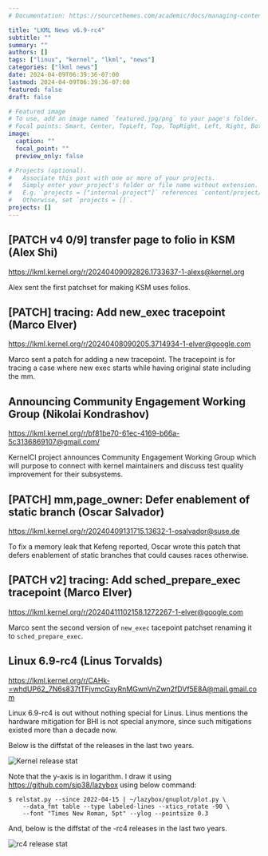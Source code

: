 ```yaml
---
# Documentation: https://sourcethemes.com/academic/docs/managing-content/

title: "LKML News v6.9-rc4"
subtitle: ""
summary: ""
authors: []
tags: ["linux", "kernel", "lkml", "news"]
categories: ["lkml news"]
date: 2024-04-09T06:39:36-07:00
lastmod: 2024-04-09T06:39:36-07:00
featured: false
draft: false

# Featured image
# To use, add an image named `featured.jpg/png` to your page's folder.
# Focal points: Smart, Center, TopLeft, Top, TopRight, Left, Right, BottomLeft, Bottom, BottomRight.
image:
  caption: ""
  focal_point: ""
  preview_only: false

# Projects (optional).
#   Associate this post with one or more of your projects.
#   Simply enter your project's folder or file name without extension.
#   E.g. `projects = ["internal-project"]` references `content/project/deep-learning/index.md`.
#   Otherwise, set `projects = []`.
projects: []
---
```


[PATCH v4 0/9] transfer page to folio in KSM (Alex Shi)
-------------------------------------------------------

https://lkml.kernel.org/r/20240409092826.1733637-1-alexs@kernel.org

Alex sent the first patchset for making KSM uses folios.


[PATCH] tracing: Add new_exec tracepoint (Marco Elver)
------------------------------------------------------

https://lkml.kernel.org/r/20240408090205.3714934-1-elver@google.com

Marco sent a patch for adding a new tracepoint.  The tracepoint is for tracing
a case where new exec starts while having original state including the mm.


Announcing Community Engagement Working Group (Nikolai Kondrashov)
------------------------------------------------------------------

https://lkml.kernel.org/r/bf81be70-61ec-4169-b66a-5c3136869107@gmail.com/

KernelCI project announces Community Engagement Working Group which will
purpose to connect with kernel maintainers and discuss test quality improvement
for their subsystems.


[PATCH] mm,page_owner: Defer enablement of static branch (Oscar Salvador)
-------------------------------------------------------------------------

https://lkml.kernel.org/r/20240409131715.13632-1-osalvador@suse.de

To fix a memory leak that Kefeng reported, Oscar wrote this patch that defers
enablement of static branches that could causes races otherwise.


[PATCH v2] tracing: Add sched_prepare_exec tracepoint (Marco Elver)
-------------------------------------------------------------------

https://lkml.kernel.org/r/20240411102158.1272267-1-elver@google.com

Marco sent the second version of `new_exec` tacepoint patchset renaming it to
`sched_prepare_exec`.


Linux 6.9-rc4 (Linus Torvalds)
------------------------------

https://lkml.kernel.org/r/CAHk-=whdUP62_7N6s837tTFjvmcGxyRnMGwnVnZwn2fDVf5E8A@mail.gmail.com

Linux 6.9-rc4 is out without nothing special for Linus.  Linus mentions the
hardware mitigation for BHI is not special anymore, since such mitigations
existed more than a decade now.

Below is the diffstat of the releases in the last two years.

![Kernel release stat](/img/kernel_release_stat/linux_stat_v6.9-rc4.png)

Note that the y-axis is in logarithm.  I draw it using
https://github.com/sjp38/lazybox using below command:

    $ relstat.py --since 2022-04-15 | ~/lazybox/gnuplot/plot.py \
	    --data_fmt table --type labeled-lines --xtics_rotate -90 \
	    --font "Times New Roman, 5pt" --ylog --pointsize 0.3


And, below is the diffstat of the -rc4 releases in the last two years.

![rc4 release stat](/img/kernel_release_stat/v6.9-rc4-only.png)
